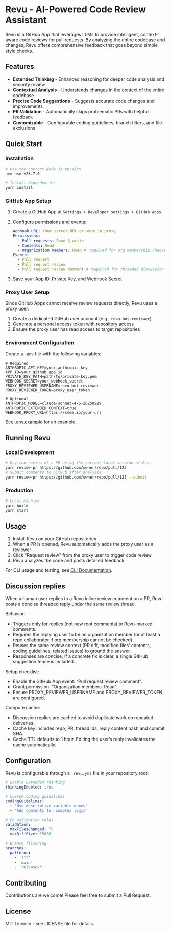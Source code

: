 # Revu - AI-Powered Code Review Assistant

Revu is a GitHub App that leverages LLMs to provide intelligent, context-aware code reviews for pull requests. By analyzing the entire codebase and changes, Revu offers comprehensive feedback that goes beyond simple style checks.

## Features

- **Extended Thinking** - Enhanced reasoning for deeper code analysis and security review
- **Contextual Analysis** - Understands changes in the context of the entire codebase
- **Precise Code Suggestions** - Suggests accurate code changes and improvements
- **PR Validation** - Automatically skips problematic PRs with helpful feedback
- **Customizable** - Configurable coding guidelines, branch filters, and file exclusions

## Quick Start

### Installation

```bash
# Use the correct Node.js version
nvm use v23.7.0

# Install dependencies
yarn install
```

### GitHub App Setup

1. Create a GitHub App at `Settings > Developer settings > GitHub Apps`
1. Configure permissions and events:

   ```yaml
   Webhook URL: Your server URL or smee.io proxy
   Permissions:
     - Pull requests: Read & write
     - Contents: Read
     - Organization members: Read # required for org membership checks
   Events:
     - Pull request
     - Pull request review
     - Pull request review comment # required for threaded discussion replies
   ```

1. Save your App ID, Private Key, and Webhook Secret

### Proxy User Setup

Since GitHub Apps cannot receive review requests directly, Revu uses a proxy user:

1. Create a dedicated GitHub user account (e.g., `revu-bot-reviewer`)
2. Generate a personal access token with repository access
3. Ensure the proxy user has read access to target repositories

### Environment Configuration

Create a `.env` file with the following variables:

```env
# Required
ANTHROPIC_API_KEY=your_anthropic_key
APP_ID=your_github_app_id
PRIVATE_KEY_PATH=path/to/private-key.pem
WEBHOOK_SECRET=your_webhook_secret
PROXY_REVIEWER_USERNAME=revu-bot-reviewer
PROXY_REVIEWER_TOKEN=proxy_user_token

# Optional
ANTHROPIC_MODEL=claude-sonnet-4-5-20250929
ANTHROPIC_EXTENDED_CONTEXT=true
WEBHOOK_PROXY_URL=https://smee.io/your-url
```

See [.env.example](.env.example) for an example.

## Running Revu

### Local Development

```bash
# Dry-run review of a PR using the current local version of Revu
yarn review-pr https://github.com/owner/repo/pull/123
# Submit comments to GitHub after analysis
yarn review-pr https://github.com/owner/repo/pull/123 --submit
```

### Production

```bash
# Local machine
yarn build
yarn start
```

## Usage

1. Install Revu on your GitHub repositories
2. When a PR is opened, Revu automatically adds the proxy user as a reviewer
3. Click "Request review" from the proxy user to trigger code review
4. Revu analyzes the code and posts detailed feedback

For CLI usage and testing, see [CLI Documentation](docs/cli-usage.md).

## Discussion replies

When a human user replies to a Revu inline review comment on a PR, Revu posts a concise threaded reply under the same review thread.

Behavior:

- Triggers only for replies (not new root comments) to Revu-marked comments.
- Requires the replying user to be an organization member (or at least a repo collaborator if org membership cannot be checked).
- Reuses the same review context (PR diff, modified files’ contents, coding guidelines, related issues) to ground the answer.
- Responses are concise; if a concrete fix is clear, a single GitHub suggestion fence is included.

Setup checklist:

- Enable the GitHub App event: “Pull request review comment”.
- Grant permission: “Organization members: Read”.
- Ensure PROXY_REVIEWER_USERNAME and PROXY_REVIEWER_TOKEN are configured.

Compute cache:

- Discussion replies are cached to avoid duplicate work on repeated deliveries.
- Cache key includes repo, PR, thread ids, reply content hash and commit SHA.
- Cache TTL defaults to 1 hour. Editing the user’s reply invalidates the cache automatically.

## Configuration

Revu is configurable through a `.revu.yml` file in your repository root:

```yaml
# Enable Extended Thinking
thinkingEnabled: true

# Custom coding guidelines
codingGuidelines:
  - 'Use descriptive variable names'
  - 'Add comments for complex logic'

# PR validation rules
validation:
  maxFilesChanged: 75
  maxDiffSize: 15000

# Branch filtering
branches:
  patterns:
    - '!**'
    - 'main'
    - 'release/*'
```

## Contributing

Contributions are welcome! Please feel free to submit a Pull Request.

## License

MIT License - see LICENSE file for details.
